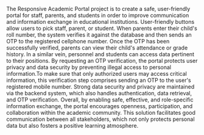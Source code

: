 The Responsive Academic Portal project is to create a safe, user-friendly portal for staff, parents, and 
students in order to improve communication and information exchange in educational institutions. 
User-friendly buttons allow users to pick staff, parent, or student. When parents enter their child's roll 
number, the system verifies it against the database and then sends an OTP to the registered cellphone 
number. Once the OTP has been successfully verified, parents can view their child's attendance or 
grade history. In a similar vein, personnel and students can access data pertinent to their positions.
By requesting an OTP verification, the portal protects user privacy and data security by 
preventing illegal access to personal information.To make sure that only authorized users may access 
critical information, this verification step comprises sending an OTP to the user's registered mobile 
number. Strong data security and privacy are maintained via the backend system, which also handles 
authentication, data retrieval, and OTP verification.
Overall, by enabling safe, effective, and role-specific information exchange, the portal 
encourages openness, participation, and collaboration within the academic community. This solution 
facilitates good communication between all stakeholders, which not only protects personal data but also 
fosters a positive learning atmosphere.


